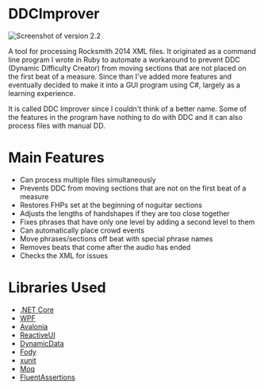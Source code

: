 # DDCImprover
![Screenshot of version 2.2](https://i.imgur.com/0OKdUdW.png)

A tool for processing Rocksmith 2014 XML files.
It originated as a command line program I wrote in Ruby to automate a workaround to prevent DDC (Dynamic Difficulty Creator) from moving sections that are not placed on the first beat of a measure.
Since than I've added more features and eventually decided to make it into a GUI program using C#, largely as a learning experience.
 
It is called DDC Improver since I couldn't think of a better name.
Some of the features in the program have nothing to do with DDC and it can also process files with manual DD.
 
# Main Features

- Can process multiple files simultaneously
- Prevents DDC from moving sections that are not on the first beat of a measure
- Restores FHPs set at the beginning of noguitar sections
- Adjusts the lengths of handshapes if they are too close together
- Fixes phrases that have only one level by adding a second level to them
- Can automatically place crowd events
- Move phrases/sections off beat with special phrase names
- Removes beats that come after the audio has ended
- Checks the XML for issues

# Libraries Used

- [.NET Core](https://github.com/dotnet/core)
- [WPF](https://github.com/dotnet/wpf)
- [Avalonia](https://github.com/AvaloniaUI/Avalonia)
- [ReactiveUI](https://github.com/reactiveui/ReactiveUI)
- [DynamicData](https://github.com/reactiveui/DynamicData)
- [Fody](https://github.com/Fody/Fody)
- [xunit](https://github.com/xunit/xunit)
- [Moq](https://github.com/moq/moq4)
- [FluentAssertions](https://github.com/fluentassertions/fluentassertions)
